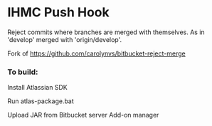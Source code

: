 # IHMC Push Hook


Reject commits where branches are merged with themselves. As in 'develop' merged with 'origin/develop'.

Fork of https://github.com/carolynvs/bitbucket-reject-merge

### To build:

Install Atlassian SDK

Run atlas-package.bat

Upload JAR from Bitbucket server Add-on manager

